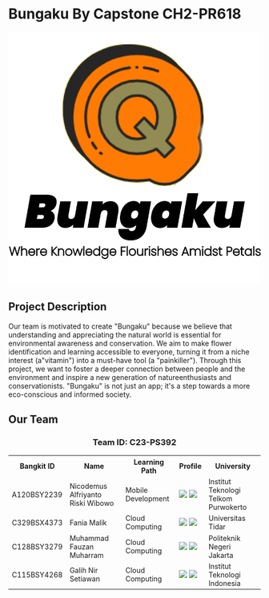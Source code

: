 # Bungaku By Capstone CH2-PR618

![Capstone CH2-PR618](./logo.png)

## Project Description

Our team is motivated to create "Bungaku" because we believe that understanding and appreciating
the natural world is essential for environmental awareness and conservation. We aim to make
flower identification and learning accessible to everyone, turning it from a niche interest (a"vitamin") into a must-have tool (a "painkiller"). Through this project, we want to foster a deeper
connection between people and the environment and inspire a new generation of natureenthusiasts and conservationists. "Bungaku" is not just an app; it's a step towards a more eco-conscious and informed society.

## Our Team

<div align="center">
  <h3>Team ID: C23-PS392</h3>
  <table align="center">
    <tr>
      <th>Bangkit ID</th>
      <th>Name</th>
      <th>Learning Path</th>
      <th>Profile</th>
      <th>University</th>
    </tr>
    <tr>
      <td>A120BSY2239</td>
      <td>Nicodemus Alfriyanto Riski Wibowo</td>
      <td>Mobile Development</td>
      <td>
        <a href="https://www.linkedin.com/in/your_linkedin_profile"><img src="https://img.shields.io/badge/linkedin-%230077B5.svg?style=for-the-badge&logo=linkedin&logoColor=white"></a>
        <a href="https://github.com/your_github_profile"><img src="https://img.shields.io/badge/github-121013?style=for-the-badge&logo=github&logoColor=white"></a>
      </td>
      <td>Institut Teknologi Telkom Purwokerto</td>
    </tr>
    <tr>
      <td>C329BSX4373</td>
      <td>Fania Malik</td>
      <td>Cloud Computing</td>
      <td>
        <a href="https://www.linkedin.com/in/your_linkedin_profile"><img src="https://img.shields.io/badge/linkedin-%230077B5.svg?style=for-the-badge&logo=linkedin&logoColor=white"></a>
        <a href="https://github.com/your_github_profile"><img src="https://img.shields.io/badge/github-121013?style=for-the-badge&logo=github&logoColor=white"></a>
      </td>
      <td>Universitas Tidar</td>
    </tr>
    <tr>
      <td>C128BSY3279</td>
      <td>Muhammad Fauzan Muharram</td>
      <td>Cloud Computing</td>
      <td>
        <a href="https://www.linkedin.com/in/your_linkedin_profile"><img src="https://img.shields.io/badge/linkedin-%230077B5.svg?style=for-the-badge&logo=linkedin&logoColor=white"></a>
        <a href="https://github.com/your_github_profile"><img src="https://img.shields.io/badge/github-121013?style=for-the-badge&logo=github&logoColor=white"></a>
      </td>
      <td>Politeknik Negeri Jakarta</td>
    </tr>
    <tr>
      <td>C115BSY4268</td>
      <td>Galih Nir Setiawan</td>
      <td>Cloud Computing</td>
      <td>
        <a href="https://www.linkedin.com/in/your_linkedin_profile"><img src="https://img.shields.io/badge/linkedin-%230077B5.svg?style=for-the-badge&logo=linkedin&logoColor=white"></a>
        <a href="https://github.com/your_github_profile"><img src="https://img.shields.io/badge/github-121013?style=for-the-badge&logo=github&logoColor=white"></a>
      </td>
      <td>Institut Teknologi Indonesia</td>
    </tr>
  </table>
</div>


